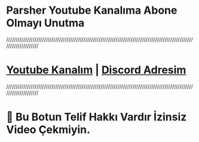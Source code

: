 # Parsher Youtube Kanalıma Abone Olmayı Unutma
////////////////////////////////////////////////////////////////////////////////////////////////////////////////////
# [Youtube Kanalım](https://www.youtube.com/channel/UCKpRtKCWoZMNeiIRviOtd1w)  |  [Discord Adresim](https://discord.gg/FATqHBJ97W)
////////////////////////////////////////////////////////////////////////////////////////////////////////////////////
# 🤖 Bu Botun Telif Hakkı Vardır İzinsiz Video Çekmiyin.